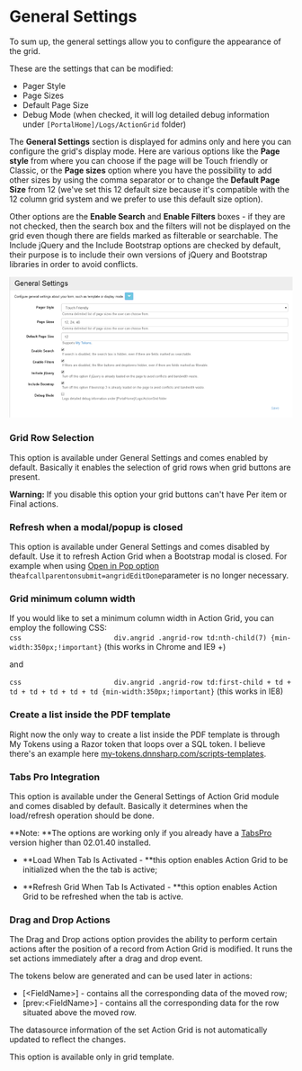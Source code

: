 # General Settings

To sum up, the general settings allow you to configure the appearance of the grid.

These are the settings that can be modified:

* Pager Style
* Page Sizes
* Default Page Size
* Debug Mode \(when checked, it will log detailed debug information under `[PortalHome]/Logs/ActionGrid` folder\)

The **General Settings** section is displayed for admins only and here you can configure the grid's display mode. Here are various options like the **Page style** from where you can choose if the page will be Touch friendly or Classic, or the **Page sizes** option where you have the possibility to add other sizes by using the comma separator or to change the **Default Page Size** from 12 \(we've set this 12 default size because it's compatible with the 12 column grid system and we prefer to use this default size option\).

Other options are the **Enable Search** and **Enable Filters** boxes - if they are not checked, then the search box and the filters will not be displayed on the grid even though there are fields marked as filterable or searchable. The Include jQuery and the Include Bootstrap options are checked by default, their purpose is to include their own versions of jQuery and Bootstrap libraries in order to avoid conflicts.

![settings page](images/settings.png)

### Grid Row Selection

This option is available under General Settings and comes enabled by default. Basically it enables the selection of grid rows when grid buttons are present.

**Warning:** If you disable this option your grid buttons can't have Per item or Final actions.

### Refresh when a modal/popup is closed

This option is available under General Settings and comes disabled by default. Use it to refresh Action Grid when a Bootstrap modal is closed. For example when using [Open in Pop option](http://action-grid.dnnsharp.com/buttons/special-buttons#TOC-Popups) the`afcallparentonsubmit=angridEditDone`parameter is no longer necessary.

### Grid minimum column width

If you would like to set a minimum column width in Action Grid, you can employ the following CSS:  
`css                      
div.angrid .angrid-row td:nth-child(7) {min-width:350px;!important}` \(this works in Chrome and IE9 +\)

and

`css                      
div.angrid .angrid-row td:first-child + td + td + td + td + td + td {min-width:350px;!important}` \(this works in IE8\)

### Create a list inside the PDF template

Right now the only way to create a list inside the PDF template is through My Tokens using a Razor token that loops over a SQL token. I believe there's an example here [my-tokens.dnnsharp.com/scripts-templates](http://my-tokens.dnnsharp.com/scripts-templates).

### Tabs Pro Integration

This option is available under the General Settings of Action Grid module and comes disabled by default. Basically it determines when the load/refresh operation should be done.

**Note: **The options are working only if you already have a [TabsPro](http://www.dnnsharp.com/dnn/modules/tabs-pro) version higher than 02.01.40 installed.

* **Load When Tab Is Activated - **this option enables Action Grid to be initialized when the the tab is active;

* **Refresh Grid When Tab Is Activated - **this option enables Action Grid to be refreshed when the tab is active.

### Drag and Drop Actions

The Drag and Drop actions option provides the ability to perform certain actions after the position of a record from Action Grid is modified. It runs the set actions immediately after a drag and drop event.

The tokens below are generated and can be used later in actions:

* \[&lt;FieldName&gt;\] - contains all the corresponding data of the moved row; 
* \[prev:&lt;FieldName&gt;\] - contains all the corresponding data for the row situated above the moved row. 

The datasource information of the set Action Grid is not automatically updated to reflect the changes.

This option is available only in grid template.

